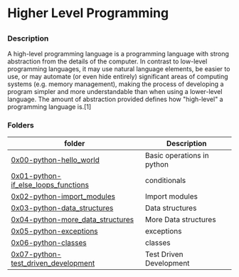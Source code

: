 # Higher Level Programming

## 

### Description

A high-level programming language is a programming language with strong abstraction from the details of the computer. In contrast to low-level programming languages, it may use natural language elements, be easier to use, or may automate (or even hide entirely) significant areas of computing systems (e.g. memory management), making the process of developing a program simpler and more understandable than when using a lower-level language. The amount of abstraction provided defines how "high-level" a programming language is.[1]

### Folders

| folder | Description |
| ------ | ------ |
| [0x00-python-hello_world](0x00-python-hello_world) | Basic operations in python  |
| [0x01-python-if_else_loops_functions](0x01-python-if_else_loops_functions) | conditionals |
| [0x02-python-import_modules](0x02-python-import_modules) | Import modules |
| [0x03-python-data_structures](0x03-python-data_structures) |  Data structures|
| [0x04-python-more_data_structures](0x04-python-more_data_structures) | More Data structures |
| [0x05-python-exceptions](0x05-python-exceptions) | exceptions |
| [0x06-python-classes](0x06-python-classes) | classes |
| [0x07-python-test_driven_development](0x07-python-test_driven_development) | Test Driven Development |

